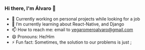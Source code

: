 ### Hi there, I'm Álvaro 👋

- 🔭 Currently working on personal projects while looking for a job
- 🌱 I’m currently learning about React-Native, and Django <!-- Angular and React -->
- 📫 How to reach me: email to vegaromeroalvaro@gmail.com
- 😄 Pronouns: He/Him
- ⚡ Fun fact: Sometimes, the solution to our problems is just ;

<!-- ![Top Langs](https://github-readme-stats.vercel.app/api/top-langs/?username=alvarovegaromero&layout=compact&theme=dark) -->
<!-- [Anurag's GitHub stats](https://github-readme-stats.vercel.app/api?username=alvarovegaromero&show_icons=true&theme=dark) -->

<!--
**alvarovegaromero/alvarovegaromero** is a ✨ _special_ ✨ repository because its `README.md` (this file) appears on your GitHub profile.

Here are some ideas to get you started:

- 🔭 I’m currently working on ...
- 🌱 I’m currently learning ...
- 👯 I’m looking to collaborate on ...
- 🤔 I’m looking for help with ...
- 💬 Ask me about ...
- 📫 How to reach me: ...
- 😄 Pronouns: ...
- ⚡ Fun fact: ...
-->
